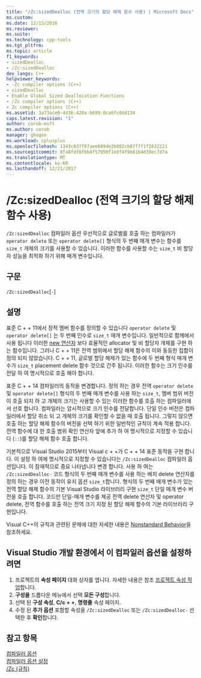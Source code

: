```yaml
---
title: "/Zc:sizedDealloc (전역 크기의 할당 해제 함수 사용) | Microsoft Docs"
ms.custom: 
ms.date: 12/13/2016
ms.reviewer: 
ms.suite: 
ms.technology: cpp-tools
ms.tgt_pltfrm: 
ms.topic: article
f1_keywords:
- sizedDealloc
- /Zc:sizedDealloc
dev_langs: C++
helpviewer_keywords:
- -Zc compiler options (C++)
- sizedDealloc
- Enable Global Sized Deallocation Functions
- /Zc compiler options (C++)
- Zc compiler options (C++)
ms.assetid: 3a73ace0-4d36-420a-b699-0ca6fc0dd134
caps.latest.revision: "1"
author: corob-msft
ms.author: corob
manager: ghogen
ms.workload: cplusplus
ms.openlocfilehash: 1343c037f87aee609de2b082cb87f7f1f2832221
ms.sourcegitcommit: 8fa8fdf0fbb4f57950f1e8f4f9b81b4d39ec7d7a
ms.translationtype: MT
ms.contentlocale: ko-KR
ms.lasthandoff: 12/21/2017
---
```

# <a name="zcsizeddealloc-enable-global-sized-deallocation-functions"></a>/Zc:sizedDealloc (전역 크기의 할당 해제 함수 사용)  
`/Zc:sizedDealloc` 컴파일러 옵션 우선적으로 글로벌를 호출 하는 컴파일러가 `operator delete` 또는 `operator delete[]` 형식의 두 번째 매개 변수는 함수를 `size_t` 개체의 크기를 사용할 수 있습니다. 이러한 함수를 사용할 수는 `size_t` 비 할당자 성능을 최적화 하기 위해 매개 변수입니다.   
  
## <a name="syntax"></a>구문  
`/Zc:sizedDealloc`[`-`\]  
  
## <a name="remarks"></a>설명  
  
표준 C + + 11에서 정적 멤버 함수를 정의할 수 있습니다 `operator delete` 및 `operator delete[]` 는 두 번째 인수로 `size_t` 매개 변수입니다. 일반적으로 함께에서 사용 됩니다 이러한 [new 연산자](../../cpp/new-operator-cpp.md) 보다 효율적인 allocator 및 비 할당자 개체를 구현 하는 함수입니다. 그러나 C + + 11은 전역 범위에서 할당 해제 함수의 이와 동등한 집합이 정의 되지 않았습니다. C + + 11, 글로벌 할당 해제가 있는 함수에 두 번째 형식 매개 변수가 `size_t` placement delete 함수 것으로 간주 됩니다. 이러한 함수는 크기 인수를 전달 하 여 명시적으로 호출 해야 합니다.  
  
표준 C + + 14 컴파일러의 동작을 변경합니다. 정의 하는 경우 전역 `operator delete` 및 `operator delete[]` 형식의 두 번째 매개 변수를 사용 하는 `size_t`, 멤버 범위 버전이 호출 되지 하 고 개체의 크기는 사용할 수 있는 이러한 함수를 호출 하는 컴파일러에서 선호 합니다. 컴파일러는 암시적으로 크기 인수를 전달합니다. 단일 인수 버전은 컴파일러에서 할당 취소 되 고 개체의 크기를 확인할 수 없을 때 호출 됩니다. 그렇지 않으면 호출 하는 할당 해제 함수의 버전을 선택 하기 위한 일반적인 규칙이 계속 적용 합니다. 전역 함수에 대 한 호출 범위 확인 연산자 앞에 추가 하 여 명시적으로 지정할 수 있습니다 (`::`)를 할당 해제 함수 호출 합니다.  
  
기본적으로 Visual Studio 2015부터 Visual c + +가 C + + 14 표준 동작을 구현 합니다. 이 설정 하 여에 명시적으로 지정할 수 있습니다는 `/Zc:sizedDealloc` 컴파일러 옵션입니다. 이 잠재적으로 중요 나타냅니다 변경 합니다. 사용 하 여는 `/Zc:sizedDealloc-` 코드 형식의 두 번째 매개 변수를 사용 하는 배치 delete 연산자를 정의 하는 경우 이전 동작이 유지 옵션 `size_t`합니다. 형식의 두 번째 매개 변수가 있는 전역 할당 해제 함수의 기본 Visual Studio 라이브러리 구현 `size_t` 단일 매개 변수 버전을 호출 합니다. 코드만 단일-매개 변수를 제공 전역 delete 연산자 및 operator delete, 전역 함수를 호출 하는 전역 크기 지정 된 할당 해제 함수의 기본 라이브러리 구현입니다.  
  
Visual C++의 규칙과 관련된 문제에 대한 자세한 내용은 [Nonstandard Behavior](../../cpp/nonstandard-behavior.md)을 참조하세요.  
  
## <a name="to-set-this-compiler-option-in-the-visual-studio-development-environment"></a>Visual Studio 개발 환경에서 이 컴파일러 옵션을 설정하려면  
1.  프로젝트의 **속성 페이지** 대화 상자를 엽니다. 자세한 내용은 참조 [프로젝트 속성 작업](../../ide/working-with-project-properties.md)합니다.  
2.  **구성을** 드롭다운 메뉴에서 선택 **모든 구성**합니다.  
3.  선택 된 **구성 속성**, **C/c + +**, **명령줄** 속성 페이지.  
4.  수정 된 **추가 옵션** 포함할 속성을 `/Zc:sizedDealloc` 또는 `/Zc:sizedDealloc-` 선택한 후 **확인**합니다.  
  
## <a name="see-also"></a>참고 항목  
[컴파일러 옵션](../../build/reference/compiler-options.md)  
[컴파일러 옵션 설정](../../build/reference/setting-compiler-options.md)  
[/Zc (규칙)](../../build/reference/zc-conformance.md)  
